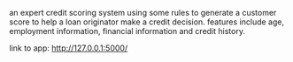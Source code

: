 an expert credit scoring system  using some rules to generate a customer score to help a loan originator make a credit decision. features include age, employment information, financial information and credit history.

link to app: http://127.0.0.1:5000/
